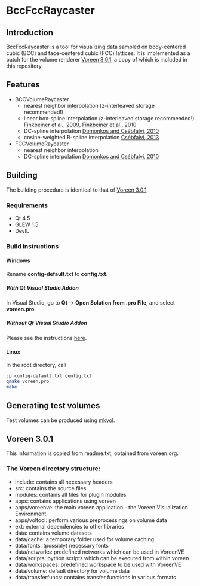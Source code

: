# BccFccRaycaster

## Introduction
BccFccRaycaster is a tool for visualizing data sampled on body-centered cubic (BCC) and face-centered cubic (FCC) lattices. It is implemented as a patch for the volume renderer [Voreen 3.0.1](voreen.org), a copy of which is included in this repository.

## Features
 * BCCVolumeRaycaster
    * nearest neighbor interpolation (z-interleaved storage recommended!)
    * linear box-spline interpolation (z-interleaved storage recommended!) [Finkbeiner et al., 2009](http://onlinelibrary.wiley.com/doi/10.1111/j.1467-8659.2009.01445.x/abstract?userIsAuthenticated=false&deniedAccessCustomisedMessage=), [Finkbeiner et al., 2010](http://www.sciencedirect.com/science/article/pii/S0097849310000245)
    * DC-spline interpolation [Domonkos and Csébfalvi, 2010](http://sirkan.iit.bme.hu/~domi/publications/index.php?pub=2010-vmv)
    * cosine-weighted B-spline interpolation [Csébfalvi, 2013](http://ieeexplore.ieee.org/xpl/login.jsp?tp=&arnumber=6409843&url=http%3A%2F%2Fieeexplore.ieee.org%2Fxpls%2Fabs_all.jsp%3Farnumber%3D6409843)
 * FCCVolumeRaycaster
    * nearest neighbor interpolation
    * DC-spline interpolation [Domonkos and Csébfalvi, 2010](http://sirkan.iit.bme.hu/~domi/publications/index.php?pub=2010-vmv)

## Building
The building procedure is identical to that of [Voreen 3.0.1](http://voreen.org/223-0-Getting-Started.html).

### Requirements
* Qt 4.5
* GLEW 1.5
* DevIL

### Build instructions

#### Windows
Rename **config-default.txt** to **config.txt**.
##### With Qt Visual Studio Addon
In Visual Studio, go to **Qt** -> **Open Solution from .pro File**, and select **voreen.pro**.
##### Without Qt Visual Studio Addon
Please see the instructions [here](http://voreen.org/99-Build-Instructions.html).

#### Linux
In the root directory, call
```bash
cp config-default.txt config.txt
qmake voreen.pro
make
```

## Generating test volumes
Test volumes can be produced using [mkvol](https://github.com/Elima85/mkvol).

## Voreen 3.0.1
This information is copied from readme.txt, obtained from voreen.org.

### The Voreen directory structure:
 * include: contains all necessary headers
 * src: contains the source files
 * modules: contains all files for plugin modules
 * apps: contains applications using voreen
 * apps/voreenve: the main voreen application - the Voreen Visualization Environment
 * apps/voltool: perform various preprocessings on volume data
 * ext: external dependencies to other libraries
 * data: contains volume datasets
 * data/cache: a temporary folder used for volume caching
 * data/fonts: (possibly) necessary fonts
 * data/networks: predefined networks which can be used in VoreenVE
 * data/scripts: python scripts which can be executed from within voreen
 * data/workspaces: predefined workspace to be used with VoreenVE
 * data/volume: default directory for volume data
 * data/transferfuncs: contains transfer functions in various formats
